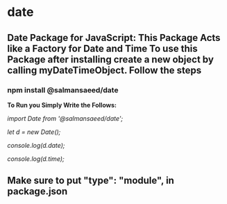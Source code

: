 # date
## Date Package for JavaScript: This Package Acts like a Factory for Date and Time To use this Package after installing create a new object by calling myDateTimeObject. Follow the steps

### npm install @salmansaeed/date 

 **To Run you Simply Write the Follows:** 

*import Date from '@salmansaeed/date';*

*let d = new Date();*

*console.log(d.date);* 

*console.log(d.time);* 

## Make sure to put   "type": "module", in package.json
